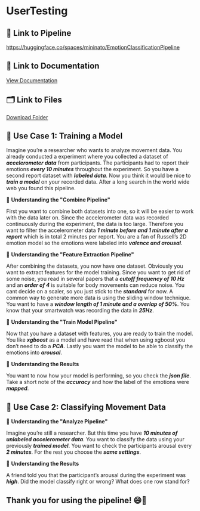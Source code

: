# UserTesting

## 🚀 **Link to Pipeline**
https://huggingface.co/spaces/mininato/EmotionClassificationPipeline

## 📄 **Link to Documentation**
[View Documentation](https://mininato.github.io/UserTesting/)

## 🗂️ **Link to Files**
[Download Folder](download/)

## 📁 **Use Case 1: Training a Model** 

Imagine you’re a researcher who wants to analyze movement data. You already conducted a experiment where you collected a dataset of ***accelerometer data*** from participants. The participants had to report their emotions ***every 10 minutes*** throughout the experiment. So you have a second report dataset with ***labeled data***. Now you think it would be nice to ***train a model*** on your recorded data. After a long search in the world wide web you found this pipeline.

💭 **Understanding the "Combine Pipeline"**

First you want to combine both datasets into one, so it will be easier to work with the data later on. Since the accelerometer data was recorded continuously during the experiment, the data is too large. Therefore you want to filter the accelerometer data ***1 minute before and 1 minute after a report*** which is in total 2 minutes per report. You are a fan of Russell’s 2D emotion model so the emotions were labeled into ***valence and arousal***. 

💭 **Understanding the "Feature Extraction Pipeline"**

After combining the datasets, you now have one dataset. Obviously you want to extract features for the model training. Since you want to get rid of some noise, you read in several papers that a ***cutoff frequency of 10 Hz*** and an ***order of 4*** is suitable for body movements can reduce noise. You cant decide on a scaler, so you just stick to the ***standard*** for now. A common way to generate more data is using the sliding window technique. You want to have a ***window length of 1 minute and a overlap of 50%***.  You know that your smartwatch was recording the data in ***25Hz***. 

💭 **Understanding the "Train Model Pipeline"**

Now that you have a dataset with features, you are ready to train the model. You like ***xgboost*** as a model and have read that when using xgboost you don’t need to do a ***PCA***. Lastly you want the model to be able to classify the emotions into ***arousal***.

💭 **Understanding the Results**

You want to now how your model is performing, so you check the ***json file***. Take a short note of the ***accuracy*** and how the label of the emotions were ***mapped***.

## 📁 **Use Case 2: Classifying Movement Data**

💭 **Understanding the "Analyze Pipeline"**

Imagine you’re still a researcher. But this time you have ***10 minutes of unlabeled accelerometer data***. You want to classify the data using your previously ***trained model***. You want to check the participants arousal every ***2 minutes***. For the rest you choose the ***same settings***.

💭 **Understanding the Results**

A friend told you that the participant’s arousal during the experiment was ***high***. Did the model classify right or wrong? What does one row stand for?

## Thank you for using the pipeline! 😄🫶
